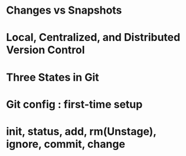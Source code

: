 # Changes vs Snapshots


# Local, Centralized, and Distributed Version Control


# Three States in Git


# Git config : first-time setup


# init, status, add, rm(Unstage), ignore, commit, change



